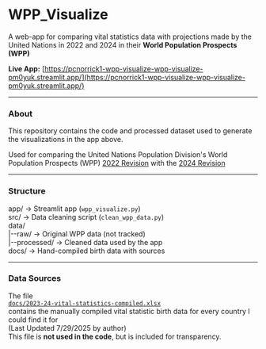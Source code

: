 # WPP_Visualize

A web-app for comparing vital statistics data with projections made by the United Nations in 2022 and 2024 in their **World Population Prospects (WPP)**

**Live App:**
[https://pcnorrick1-wpp-visualize-wpp-visualize-pm0yuk.streamlit.app/](https://pcnorrick1-wpp-visualize-wpp-visualize-pm0yuk.streamlit.app/)

______________________________________________________________________

### About

This repository contains the code and processed dataset used to generate the visualizations in the app above.

Used for comparing the United Nations Population Division's World Population Prospects (WPP)
[2022 Revision](https://population.un.org/wpp/downloads?folder=Archive&group=Standard%20Projections)
with the
[2024 Revision](https://population.un.org/wpp/downloads?folder=Standard%20Projections&group=Most%20used)

______________________________________________________________________

### Structure

app/ -> Streamlit app (`wpp_visualize.py`)\
src/ -> Data cleaning script (`clean_wpp_data.py`)\
data/\
|--raw/ -> Original WPP data (not tracked)\
|--processed/ -> Cleaned data used by the app\
docs/ -> Hand-compiled birth data with sources

______________________________________________________________________

### Data Sources

The file\
[`docs/2023-24-vital-statistics-compiled.xlsx`](docs/2023-24-vital-statistics-compiled.xlsx)\
contains the manually compiled vital statistic birth data for every country I could find it for\
(Last Updated 7/29/2025 by author)\
This file is **not used in the code**, but is included for transparency.


